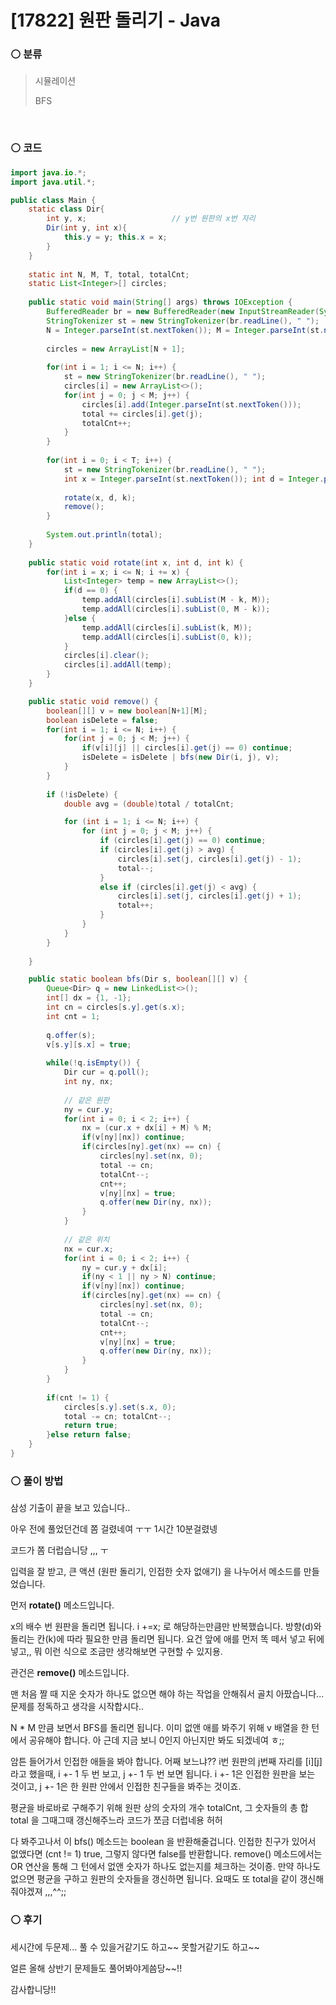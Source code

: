 # [17822] 원판 돌리기 - Java

###  :white_circle: 분류

> 시뮬레이션
>
> BFS

​

### :white_circle: 코드

```java
import java.io.*;
import java.util.*;

public class Main {
	static class Dir{
		int y, x;					// y번 원판의 x번 자리
		Dir(int y, int x){
			this.y = y; this.x = x;
		}
	}
	
	static int N, M, T, total, totalCnt;
	static List<Integer>[] circles;
	
	public static void main(String[] args) throws IOException {
		BufferedReader br = new BufferedReader(new InputStreamReader(System.in));
		StringTokenizer st = new StringTokenizer(br.readLine(), " ");
		N = Integer.parseInt(st.nextToken()); M = Integer.parseInt(st.nextToken()); T = Integer.parseInt(st.nextToken());
		
		circles = new ArrayList[N + 1];
		
		for(int i = 1; i <= N; i++) {
			st = new StringTokenizer(br.readLine(), " ");
			circles[i] = new ArrayList<>();
			for(int j = 0; j < M; j++) {
				circles[i].add(Integer.parseInt(st.nextToken()));
				total += circles[i].get(j);
				totalCnt++;
			}
		}
		
		for(int i = 0; i < T; i++) {
			st = new StringTokenizer(br.readLine(), " ");
			int x = Integer.parseInt(st.nextToken()); int d = Integer.parseInt(st.nextToken()); int k = Integer.parseInt(st.nextToken());
			
			rotate(x, d, k);
			remove();
		}
		
		System.out.println(total);
	}
	
	public static void rotate(int x, int d, int k) {
		for(int i = x; i <= N; i += x) {
			List<Integer> temp = new ArrayList<>();
			if(d == 0) {
				temp.addAll(circles[i].subList(M - k, M));
				temp.addAll(circles[i].subList(0, M - k));
			}else {
				temp.addAll(circles[i].subList(k, M));
				temp.addAll(circles[i].subList(0, k));
			}
			circles[i].clear();
			circles[i].addAll(temp);
		}
	}

	public static void remove() {
		boolean[][] v = new boolean[N+1][M];
		boolean isDelete = false;
		for(int i = 1; i <= N; i++) {
			for(int j = 0; j < M; j++) {
				if(v[i][j] || circles[i].get(j) == 0) continue;
				isDelete = isDelete | bfs(new Dir(i, j), v);
			}
		}
		
		if (!isDelete) {
			double avg = (double)total / totalCnt;

			for (int i = 1; i <= N; i++) {
				for (int j = 0; j < M; j++) {
					if (circles[i].get(j) == 0) continue;
					if (circles[i].get(j) > avg) {
						circles[i].set(j, circles[i].get(j) - 1);
						total--;
					}
					else if (circles[i].get(j) < avg) {
						circles[i].set(j, circles[i].get(j) + 1);
						total++;
					}
				}
			}
		}
		
	}

	public static boolean bfs(Dir s, boolean[][] v) {
		Queue<Dir> q = new LinkedList<>();
		int[] dx = {1, -1};
		int cn = circles[s.y].get(s.x);
		int cnt = 1;
		
		q.offer(s);
		v[s.y][s.x] = true;
		
		while(!q.isEmpty()) {
			Dir cur = q.poll();
			int ny, nx;
			
			// 같은 원판
			ny = cur.y;
			for(int i = 0; i < 2; i++) {
				nx = (cur.x + dx[i] + M) % M;
				if(v[ny][nx]) continue;
				if(circles[ny].get(nx) == cn) {
					circles[ny].set(nx, 0);
					total -= cn;
					totalCnt--;
					cnt++;
					v[ny][nx] = true; 
					q.offer(new Dir(ny, nx));
				}
			}
			
			// 같은 위치
			nx = cur.x;
			for(int i = 0; i < 2; i++) {
				ny = cur.y + dx[i];
				if(ny < 1 || ny > N) continue;
				if(v[ny][nx]) continue;
				if(circles[ny].get(nx) == cn) {
					circles[ny].set(nx, 0);
					total -= cn;
					totalCnt--;
					cnt++;
					v[ny][nx] = true; 
					q.offer(new Dir(ny, nx));
				}
			}
		}
		
		if(cnt != 1) {
			circles[s.y].set(s.x, 0);
			total -= cn; totalCnt--;
			return true;
		}else return false;
	}
}
```



### :white_circle: 풀이 방법

삼성 기출이 끝을 보고 있습니다..

아우 전에 풀었던건데 쫌 걸렸네여 ㅜㅜ 1시간 10분걸렸넹



코드가 쫌 더럽습니당 ,,, ㅜ

입력을 잘 받고, 큰 액션 (원판 돌리기, 인접한 숫자 없애기) 을 나누어서 메소드를 만들었습니다.

 

먼저 **rotate()** 메소드입니다.

x의 배수 번 원판을 돌리면 됩니다. i +=x; 로 해당하는만큼만 반복했습니다. 방향(d)와 돌리는 칸(k)에 따라 필요한 만큼 돌리면 됩니다. 요건 앞에 애를 먼저 똑 떼서 넣고 뒤에 넣고,, 뭐 이런 식으로 조금만 생각해보면 구현할 수 있지용.

 

관건은 **remove()** 메소드입니다.

맨 처음 짤 때 지운 숫자가 하나도 없으면 해야 하는 작업을 안해줘서 골치 아팠습니다... 문제를 정독하고 생각을 시작합시다..

 

N * M 만큼 보면서 BFS를 돌리면 됩니다. 이미 없앤 애를 봐주기 위해 v 배열을 한 턴에서 공유해야 합니다. 아 근데 지금 보니 0인지 아닌지만 봐도 되겠네여 ㅎ;;

암튼 들어가서 인접한 애들을 봐야 합니다. 어째 보느냐?? i번 원판의 j번째 자리를 [i][j]라고 했을때, i +- 1 두 번 보고, j +- 1 두 번 보면 됩니다. i +- 1은 인접한 원판을 보는 것이고, j +- 1은 한 원판 안에서 인접한 친구들을 봐주는 것이죠.

평균을 바로바로 구해주기 위해 원판 상의 숫자의 개수 totalCnt, 그 숫자들의 총 합 total 을 그때그때 갱신해주느라 코드가 쪼금 더럽네용 허허

 

다 봐주고나서 이 bfs() 메소드는 boolean 을 반환해줄겁니다. 인접한 친구가 있어서 없앴다면 (cnt != 1) true, 그렇지 않다면 false를 반환합니다. remove() 메소드에서는 OR 연산을 통해 그 턴에서 없앤 숫자가 하나도 없는지를 체크하는 것이죵. 만약 하나도 없으면 평균을 구하고 원판의 숫자들을 갱신하면 됩니다. 요때도 또 total을 같이 갱신해줘야겠져 ,,,^^;;



### :white_circle: 후기

세시간에 두문제... 풀 수 있을거같기도 하고~~ 못할거같기도 하고~~

얼른 올해 상반기 문제들도 풀어봐야게씀당~~!!

감사합니당!!